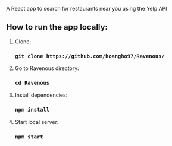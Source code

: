 A React app to search for restaurants near you using the Yelp API 

## How to run the app locally:

1. Clone:
    
    ### `git clone https://github.com/hoangho97/Ravenous/`

2. Go to Ravenous directory:
    
    ### `cd Ravenous` 

3. Install dependencies:
    
    ### `npm install`

4. Start local server:
    
    ### `npm start`
